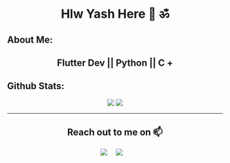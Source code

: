 <h1 align="center"> Hlw Yash Here 👋 ॐ</h1>
<!-- <img src="https://emoji.slack-edge.com/T0172CCPGUW/party-blob/d7253707fa13e9ee.gif" width="30"/> 
<p align="center"> 
  Visitors count<br>
  <img src="https://profile-counter.glitch.me/rjclicks/count.svg" />
</p>
-->

## **About Me:**
<h2 align = "center"> Flutter Dev || Python || C + </h2>

<!--
## **Github Streak:**
<p align = "center">
  <img src = "https://github-readme-streak-stats.herokuapp.com/?user=Yash10257&line_height=40&theme=default">
</p>

-->

## **Github Stats:**

<p align="center">
  
  <img src="https://github-readme-stats.vercel.app/api?username=Yash10257&hide=stars&show_icons=true&line_height=48&theme=default">
  <img src="https://github-readme-stats.vercel.app/api/top-langs/?username=Yash10257&count_private=true&line_height=40&theme=default">

</p>

---

 <h2 align="center">Reach out to me on 📫</h2>
  <p align="center">
    <a target="_blank"href="https://www.linkedin.com/in/yash-mishra-1094541b2/"><img src="https://img.shields.io/badge/linkedin-%230077B5.svg?&style=for-the-badge&logo=linkedin&logoColor=white" /></a>&nbsp;&nbsp;&nbsp;&nbsp;
    <a href="mailto:029yashsb01@gmail.com?subject=Hey%20Yash,%20From%20Github"><img src="https://img.shields.io/badge/gmail-%23D14836.svg?&style=for-the-badge&logo=gmail&logoColor=white" /></a>&nbsp;&nbsp;&nbsp;&nbsp;
</p>
